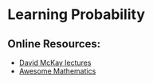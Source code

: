 # Learning Probability

## Online Resources:

* [David McKay lectures](http://www.inference.phy.cam.ac.uk/mackay/itila/)
* [Awesome Mathematics](https://github.com/rossant/awesome-math)
